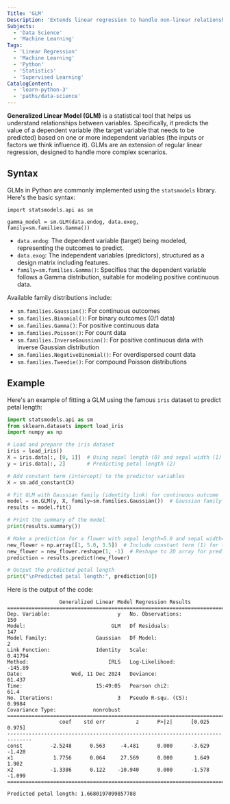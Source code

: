 ```yaml
---
Title: 'GLM'
Description: 'Extends linear regression to handle non-linear relationships between variables.'
Subjects:
  - 'Data Science'
  - 'Machine Learning'
Tags:
  - 'Linear Regression'
  - 'Machine Learning'
  - 'Python'
  - 'Statistics'
  - 'Supervised Learning'
CatalogContent:
  - 'learn-python-3'
  - 'paths/data-science'
---
```


**Generalized Linear Model (GLM)** is a statistical tool that helps us understand relationships between variables. Specifically, it predicts the value of a dependent variable (the target variable that needs to be predicted) based on one or more independent variables (the inputs or factors we think influence it). GLMs are an extension of regular linear regression, designed to handle more complex scenarios.

## Syntax

GLMs in Python are commonly implemented using the `statsmodels` library. Here's the basic syntax:

```pseudo
import statsmodels.api as sm

gamma_model = sm.GLM(data.endog, data.exog, family=sm.families.Gamma())
```

- `data.endog`: The dependent variable (target) being modeled, representing the outcomes to predict.
- `data.exog`: The independent variables (predictors), structured as a design matrix including features.
- `family=sm.families.Gamma()`: Specifies that the dependent variable follows a Gamma distribution, suitable for modeling positive continuous data.

Available family distributions include:

- `sm.families.Gaussian()`: For continuous outcomes
- `sm.families.Binomial()`: For binary outcomes (0/1 data)
- `sm.families.Gamma()`: For positive continuous data
- `sm.families.Poisson()`: For count data
- `sm.families.InverseGaussian()`: For positive continuous data with inverse Gaussian distribution
- `sm.families.NegativeBinomial()`: For overdispersed count data
- `sm.families.Tweedie()`: For compound Poisson distributions

## Example

Here's an example of fitting a GLM using the famous `iris` dataset to predict petal length:

```py
import statsmodels.api as sm
from sklearn.datasets import load_iris
import numpy as np

# Load and prepare the iris dataset
iris = load_iris()
X = iris.data[:, [0, 1]]  # Using sepal length (0) and sepal width (1)
y = iris.data[:, 2]       # Predicting petal length (2)

# Add constant term (intercept) to the predictor variables
X = sm.add_constant(X)

# Fit GLM with Gaussian family (identity link) for continuous outcome
model = sm.GLM(y, X, family=sm.families.Gaussian())  # Gaussian family for continuous data
results = model.fit()

# Print the summary of the model
print(results.summary())

# Make a prediction for a flower with sepal length=5.0 and sepal width=3.5
new_flower = np.array([1, 5.0, 3.5])  # Include constant term (1) for the intercept
new_flower = new_flower.reshape(1, -1)  # Reshape to 2D array for prediction
prediction = results.predict(new_flower)

# Output the predicted petal length
print("\nPredicted petal length:", prediction[0])
```

Here is the output of the code:

```shell
                 Generalized Linear Model Regression Results
==============================================================================
Dep. Variable:                      y   No. Observations:                  150
Model:                            GLM   Df Residuals:                      147
Model Family:                Gaussian   Df Model:                            2
Link Function:               Identity   Scale:                         0.41794
Method:                          IRLS   Log-Likelihood:                -145.89
Date:                Wed, 11 Dec 2024   Deviance:                       61.437
Time:                        15:49:05   Pearson chi2:                     61.4
No. Iterations:                     3   Pseudo R-squ. (CS):             0.9984
Covariance Type:            nonrobust
==============================================================================
                 coef    std err          z      P>|z|      [0.025      0.975]
------------------------------------------------------------------------------
const         -2.5248      0.563     -4.481      0.000      -3.629      -1.420
x1             1.7756      0.064     27.569      0.000       1.649       1.902
x2            -1.3386      0.122    -10.940      0.000      -1.578      -1.099
==============================================================================

Predicted petal length: 1.6680197099857788
```
